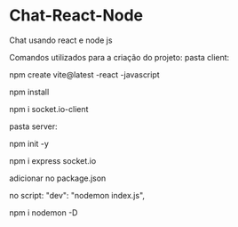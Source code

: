 # Chat-React-Node
Chat usando react e node js


Comandos utilizados para a criação do projeto:
pasta client:

npm create vite@latest
  -react
  -javascript
  
npm install

npm i socket.io-client

pasta server:

npm init -y

npm i express socket.io

adicionar no package.json

no script:
"dev": "nodemon index.js",

npm i nodemon -D

